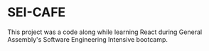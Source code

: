# SEI-CAFE

This project was a code along while learning React during General Assembly's Software Engineering Intensive bootcamp.
